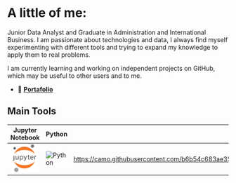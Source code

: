 # A little of me:
Junior Data Analyst and Graduate in Administration and International Business. I am passionate about technologies and data, I always find myself experimenting with different tools and trying to expand my knowledge to apply them to real problems.

I am currently learning and working on independent projects on GitHub, which may be useful to other users and to me.

- 📂 **[Portafolio](https://github.com/DanielCortez94?tab=repositories)**

## Main Tools

| Jupyter Notebook | Python | SQL | PowerBI | Excel |
|-------------------|--------|-----|---------|-------|
| <img src="https://raw.githubusercontent.com/github/explore/main/topics/jupyter-notebook/jupyter-notebook.png" alt="Jupyter" width="64"> | <img src="https://img.icons8.com/color/48/000000/python.png" alt="Python" width="64"> |  https://camo.githubusercontent.com/b6b54c683ae354567ba2d2b5fc240406b54590501eeddf9edd98d86d645de241/68747470733a2f2f63646e2e6a7364656c6976722e6e65742f67682f64657669636f6e732f64657669636f6e406c61746573742f69636f6e732f73716c646576656c6f7065722f73716c646576656c6f7065722d6f726967696e616c2e737667        | <img src="https://img.icons8.com/color/48/000000/power-bi.png" alt="Power BI" width="64"> |  <img src="https://img.icons8.com/color/48/000000/microsoft-excel-2019.png" alt="Excel" width="64"> |


